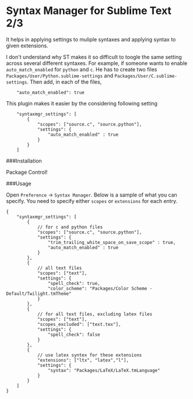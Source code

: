 Syntax Manager for Sublime Text 2/3
====================
It helps in applying settings to muliple syntaxes and applying syntax to given extensions.


I don't understand why ST makes it so difficult to toogle the same setting across several different syntaxes. 
For example, if someone wants to enable `auto_match_enabled` for `python` and `c`. 
He has to create two files `Packages/User/Python.sublime-settings` and `Packages/User/C.sublime-settings`. 
Then add, in each of the files, 

		"auto_match_enabled": true


This plugin makes it easier by the considering following setting


	    "syntaxmgr_settings": [
	        {
	            "scopes": ["source.c", "source.python"],
	            "settings": {
	                "auto_match_enabled" : true
	            }
	        }
	    ]

###Installation

Package Control!

###Usage

Open `Preference` -> `Syntax Manager`. Below is a sample of what you can specify.
You need to specify either `scopes` or `extensions` for each entry.

```
{
    "syntaxmgr_settings": [
        {
        	// for c and python files
            "scopes": ["source.c", "source.python"],
            "settings": {
                "trim_trailing_white_space_on_save_scope" : true,
                "auto_match_enabled" : true
            }
        },
        {
        	// all text files
	        "scopes": ["text"],
            "settings": {            
				"spell_check": true,
				"color_scheme": "Packages/Color Scheme - Default/Twilight.tmTheme"
            }
        },        
        {
        	// for all text files, excluding latex files
	        "scopes": ["text"],
            "scopes_excluded": ["text.tex"],
            "settings": {            
			    "spell_check": false
            }
        },
        {
        	// use latex syntex for these extensions
	        "extensions": ["ltx", "latex","l"],
            "settings": {            
			    "syntax": "Packages/LaTeX/LaTeX.tmLanguage"			    
            }
        }        
    ]
}
```
